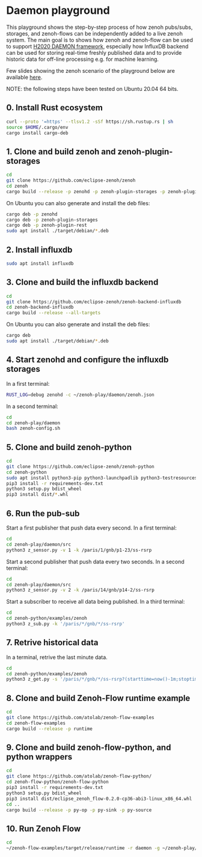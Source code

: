 # Daemon playground

This playground shows the step-by-step process of how zenoh pubs/subs, storages, and zenoh-flows can be independently added to a live zenoh system.
The main goal is to shows how zenoh and zenoh-flow can be used to support [H2020 DAEMON framework](https://h2020daemon.eu/), especially how InfluxDB backend can be used for storing real-time freshly published data and to provide historic data for off-line processing e.g. for machine learning.

Few slides showing the zenoh scenario of the playground below are available [here](https://drive.google.com/file/d/14xVkE4Q5_moI3Ps7GMbT1UamH-7w8Gy5/view?usp=sharing).

NOTE: the following steps have been tested on Ubuntu 20.04 64 bits.

## 0. Install Rust ecosystem
```sh
curl --proto '=https' --tlsv1.2 -sSf https://sh.rustup.rs | sh
source $HOME/.cargo/env
cargo install cargo-deb
```

## 1. Clone and build zenoh and zenoh-plugin-storages

```sh
cd
git clone https://github.com/eclipse-zenoh/zenoh
cd zenoh
cargo build --release -p zenohd -p zenoh-plugin-storages -p zenoh-plugin-rest
```

On Ubuntu you can also generate and install the deb files:

```sh
cargo deb -p zenohd
cargo deb -p zenoh-plugin-storages
cargo deb -p zenoh-plugin-rest
sudo apt install ./target/debian/*.deb
```

## 2. Install influxdb

```sh
sudo apt install influxdb
```

## 3. Clone and build the influxdb backend

```sh
cd
git clone https://github.com/eclipse-zenoh/zenoh-backend-influxdb
cd zenoh-backend-influxdb
cargo build --release --all-targets
```

On Ubuntu you can also generate and install the deb files:

```sh
cargo deb
sudo apt install ./target/debian/*.deb
```

## 4. Start zenohd and configure the influxdb storages

In a first terminal:
```sh
RUST_LOG=debug zenohd -c ~/zenoh-play/daemon/zenoh.json
```

In a second terminal:
```sh
cd
cd zenoh-play/daemon
bash zenoh-config.sh
```

## 5. Clone and build zenoh-python

```sh
cd
git clone https://github.com/eclipse-zenoh/zenoh-python
cd zenoh-python
sudo apt install python3-pip python3-launchpadlib python3-testresources
pip3 install -r requirements-dev.txt
python3 setup.py bdist_wheel
pip3 install dist/*.whl
```

## 6. Run the pub-sub

Start a first publisher that push data every second.
In a first terminal:
```sh
cd
cd zenoh-play/daemon/src
python3 z_sensor.py -v 1 -k /paris/1/gnb/p1-23/ss-rsrp
```

Start a second publisher that push data every two seconds.
In a second terminal:
```sh
cd
cd zenoh-play/daemon/src
python3 z_sensor.py -v 2 -k /paris/14/gnb/p14-2/ss-rsrp
```

Start a subscriber to receive all data being published.
In a third terminal:
```sh
cd
cd zenoh-python/examples/zenoh
python3 z_sub.py -k '/paris/*/gnb/*/ss-rsrp'
```

## 7. Retrive historical data

In a terminal, retrive the last minute data.
```sh
cd
cd zenoh-python/examples/zenoh
python3 z_get.py -s '/paris/*/gnb/*/ss-rsrp?(starttime=now()-1m;stoptime=now())'
```

## 8. Clone and build Zenoh-Flow runtime example

```sh
cd
git clone https://github.com/atolab/zenoh-flow-examples
cd zenoh-flow-examples
cargo build --release -p runtime
```

## 9. Clone and build zenoh-flow-python, and python wrappers

```sh
cd
git clone https://github.com/atolab/zenoh-flow-python/
cd zenoh-flow-python/zenoh-flow-python
pip3 install -r requirements-dev.txt
python3 setup.py bdist_wheel
pip3 install dist/eclipse_zenoh_flow-0.2.0-cp36-abi3-linux_x86_64.whl
cd ..
cargo build --release -p py-op -p py-sink -p py-source
```

## 10. Run Zenoh Flow

```sh
cd
~/zenoh-flow-examples/target/release/runtime -r daemon -g ~/zenoh-play/daemon/zenoh-flow/dataflow.yml -l ~/zenoh-play/daemon/zenoh-flow/loader-config.yml
```
